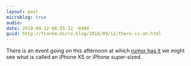 ```yaml
---
layout: post
microblog: true
audio: 
date: 2018-09-12 08:55:12 -0400
guid: http://frankm.micro.blog/2018/09/12/there-is-an.html
---
```

There is an event going on this afternoon at which [rumor has it](https://www.theverge.com/2018/9/12/17849898/apple-confirms-iphone-xs-iphone-xs-max-iphone-xr-names) we might see what is called an iPhone XS or iPhone super-sized.
